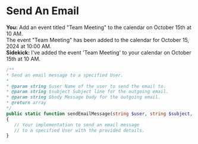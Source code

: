 # Send An Email

<div class="chat-window">
  <div class="user-message"><strong>You:</strong> Add an event titled "Team Meeting" to the calendar on October 15th at 10 AM.</div>
  <div class="system-message">The event "Team Meeting" has been added to the calendar for October 15, 2024 at 10:00 AM.</div>
  <div class="assistant-message"><strong>Sidekick:</strong> I've added the event 'Team Meeting' to your calendar on October 15th at 10 AM.</div>
</div>

```php
/**
* Send an email message to a specified User.
*
* @param string $user Name of the user to send the email to.
* @param string $subject Subject line for the outgoing email.
* @param string $body Message body for the outgoing email.
* @return array
*/
public static function sendEmailMessage(string $user, string $subject, string $body): array
{
   // Your implementation to send an email message
   // to a specified User with the provided details.
}
```
